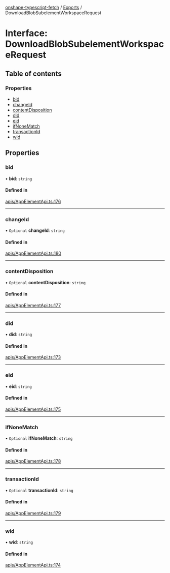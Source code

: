 [onshape-typescript-fetch](../README.md) / [Exports](../modules.md) / DownloadBlobSubelementWorkspaceRequest

# Interface: DownloadBlobSubelementWorkspaceRequest

## Table of contents

### Properties

- [bid](DownloadBlobSubelementWorkspaceRequest.md#bid)
- [changeId](DownloadBlobSubelementWorkspaceRequest.md#changeid)
- [contentDisposition](DownloadBlobSubelementWorkspaceRequest.md#contentdisposition)
- [did](DownloadBlobSubelementWorkspaceRequest.md#did)
- [eid](DownloadBlobSubelementWorkspaceRequest.md#eid)
- [ifNoneMatch](DownloadBlobSubelementWorkspaceRequest.md#ifnonematch)
- [transactionId](DownloadBlobSubelementWorkspaceRequest.md#transactionid)
- [wid](DownloadBlobSubelementWorkspaceRequest.md#wid)

## Properties

### bid

• **bid**: `string`

#### Defined in

[apis/AppElementApi.ts:176](https://github.com/toebes/onshape-typescript-fetch/blob/3e11ae1/apis/AppElementApi.ts#L176)

___

### changeId

• `Optional` **changeId**: `string`

#### Defined in

[apis/AppElementApi.ts:180](https://github.com/toebes/onshape-typescript-fetch/blob/3e11ae1/apis/AppElementApi.ts#L180)

___

### contentDisposition

• `Optional` **contentDisposition**: `string`

#### Defined in

[apis/AppElementApi.ts:177](https://github.com/toebes/onshape-typescript-fetch/blob/3e11ae1/apis/AppElementApi.ts#L177)

___

### did

• **did**: `string`

#### Defined in

[apis/AppElementApi.ts:173](https://github.com/toebes/onshape-typescript-fetch/blob/3e11ae1/apis/AppElementApi.ts#L173)

___

### eid

• **eid**: `string`

#### Defined in

[apis/AppElementApi.ts:175](https://github.com/toebes/onshape-typescript-fetch/blob/3e11ae1/apis/AppElementApi.ts#L175)

___

### ifNoneMatch

• `Optional` **ifNoneMatch**: `string`

#### Defined in

[apis/AppElementApi.ts:178](https://github.com/toebes/onshape-typescript-fetch/blob/3e11ae1/apis/AppElementApi.ts#L178)

___

### transactionId

• `Optional` **transactionId**: `string`

#### Defined in

[apis/AppElementApi.ts:179](https://github.com/toebes/onshape-typescript-fetch/blob/3e11ae1/apis/AppElementApi.ts#L179)

___

### wid

• **wid**: `string`

#### Defined in

[apis/AppElementApi.ts:174](https://github.com/toebes/onshape-typescript-fetch/blob/3e11ae1/apis/AppElementApi.ts#L174)
